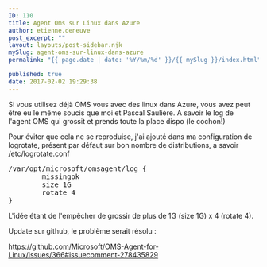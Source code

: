 ```yaml
---
ID: 110
title: Agent Oms sur Linux dans Azure
author: etienne.deneuve
post_excerpt: ""
layout: layouts/post-sidebar.njk
mySlug: agent-oms-sur-linux-dans-azure
permalink: "{{ page.date | date: '%Y/%m/%d' }}/{{ mySlug }}/index.html"

published: true
date: 2017-02-02 19:29:38
---
```

Si vous utilisez déjà OMS vous avec des linux dans Azure, vous avez peut être eu le même soucis que moi et Pascal Saulière. A savoir le log de l'agent OMS qui grossit et prends toute la place dispo (le cochon!)

Pour éviter que cela ne se reproduise, j'ai ajouté dans ma configuration de logrotate, présent par défaut sur bon nombre de distributions, a savoir /etc/logrotate.conf
<pre>/var/opt/microsoft/omsagent/log {
        missingok
        size 1G
        rotate 4
}
</pre>
L'idée étant de l'empêcher de grossir de plus de 1G (size 1G) x 4 (rotate 4).

Update sur github, le problème serait résolu :

https://github.com/Microsoft/OMS-Agent-for-Linux/issues/366#issuecomment-278435829

&nbsp;